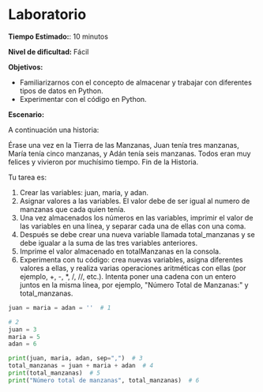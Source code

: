 # Laboratorio

**Tiempo Estimado:**: 10 minutos

**Nivel de dificultad:** Fácil

**Objetivos:**

- Familiarizarnos con el concepto de almacenar y trabajar con diferentes tipos de datos en Python.
- Experimentar con el código en Python.

**Escenario:**

A continuación una historia:

Érase una vez en la Tierra de las Manzanas, Juan tenía tres manzanas, María tenía cinco manzanas, y Adán tenía seis
manzanas. Todos eran muy felices y vivieron por muchísimo tiempo. Fin de la Historia.

Tu tarea es:

1. Crear las variables: juan, maria, y adan.
2. Asignar valores a las variables. El valor debe de ser igual al numero de manzanas que cada quien tenía.
3. Una vez almacenados los números en las variables, imprimir el valor de las variables en una línea, y separar cada una de ellas con una coma.
4. Después se debe crear una nueva variable llamada total_manzanas y se debe igualar a la suma de las tres variables anteriores.
5. Imprime el valor almacenado en totalManzanas en la consola.
6. Experimenta con tu código: crea nuevas variables, asigna diferentes valores a ellas, y realiza varias operaciones
aritméticas con ellas (por ejemplo, +, -, *, /, //, etc.). Intenta poner una cadena con un entero juntos en la misma
línea, por ejemplo, "Número Total de Manzanas:" y total_manzanas.

```python
juan = maria = adan = ''  # 1

# 2
juan = 3
maria = 5
adan = 6

print(juan, maria, adan, sep=",")  # 3
total_manzanas = juan + maria + adan  # 4
print(total_manzanas)  # 5
print("Número total de manzanas", total_manzanas)  # 6
```